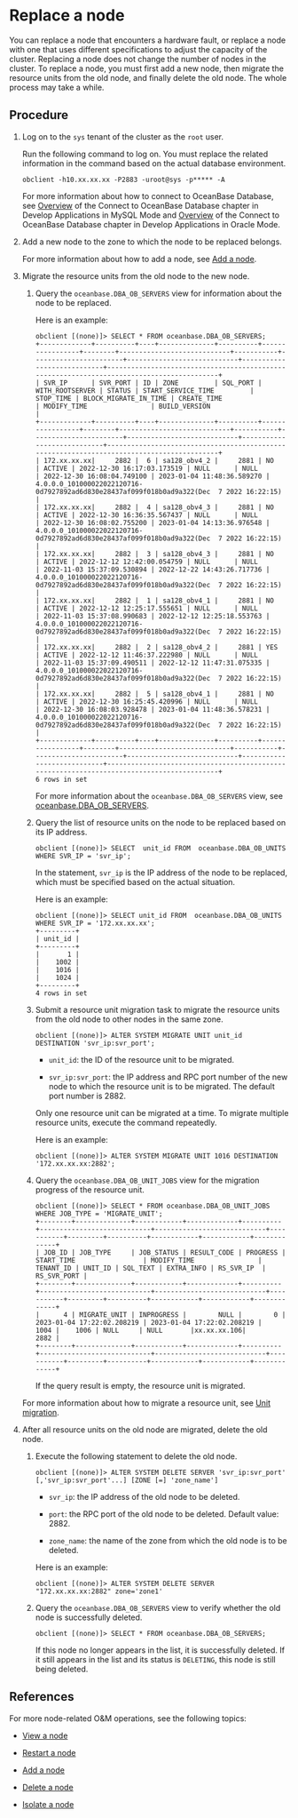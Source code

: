 # Replace a node

You can replace a node that encounters a hardware fault, or replace a node with one that uses different specifications to adjust the capacity of the cluster. Replacing a node does not change the number of nodes in the cluster. To replace a node, you must first add a new node, then migrate the resource units from the old node, and finally delete the old node. The whole process may take a while.

## Procedure

1. Log on to the `sys` tenant of the cluster as the `root` user.

   Run the following command to log on. You must replace the related information in the command based on the actual database environment.

   ```shell
   obclient -h10.xx.xx.xx -P2883 -uroot@sys -p***** -A
   ```

   For more information about how to connect to OceanBase Database, see [Overview](../../../3.develop/1.application-development-of-mysql-mode/1.database-connection-with-client-of-mysql-mode/1.connection-methods-overview-of-mysql-mode.md) of the Connect to OceanBase Database chapter in Develop Applications in MySQL Mode and [Overview](../../../3.develop/2.application-development-of-oracle-mode/1.database-connection-of-oracle-mode/1.connection-methods-overview-of-oracle-mode.md) of the Connect to OceanBase Database chapter in Develop Applications in Oracle Mode.

2. Add a new node to the zone to which the node to be replaced belongs.

   For more information about how to add a node, see [Add a node](4.add-a-node.md).

3. Migrate the resource units from the old node to the new node.

   1. Query the `oceanbase.DBA_OB_SERVERS` view for information about the node to be replaced.

      Here is an example:

      ```shell
      obclient [(none)]> SELECT * FROM oceanbase.DBA_OB_SERVERS;
      +-------------+----------+----+--------------+----------+-----------------+--------+----------------------------+-----------+-----------------------+----------------------------+----------------------------+-------------------------------------------------------------------------------------------+
      | SVR_IP      | SVR_PORT | ID | ZONE         | SQL_PORT | WITH_ROOTSERVER | STATUS | START_SERVICE_TIME         | STOP_TIME | BLOCK_MIGRATE_IN_TIME | CREATE_TIME                | MODIFY_TIME                | BUILD_VERSION                                                                             |
      +-------------+----------+----+--------------+----------+-----------------+--------+----------------------------+-----------+-----------------------+----------------------------+----------------------------+-------------------------------------------------------------------------------------------+
      | 172.xx.xx.xx|     2882 |  6 | sa128_obv4_2 |     2881 | NO              | ACTIVE | 2022-12-30 16:17:03.173519 | NULL      | NULL                  | 2022-12-30 16:08:04.749100 | 2023-01-04 11:48:36.589270 | 4.0.0.0_101000022022120716-0d7927892ad6d830e28437af099f018b0ad9a322(Dec  7 2022 16:22:15) |
      | 172.xx.xx.xx|     2882 |  4 | sa128_obv4_3 |     2881 | NO              | ACTIVE | 2022-12-30 16:36:35.567437 | NULL      | NULL                  | 2022-12-30 16:08:02.755200 | 2023-01-04 14:13:36.976548 | 4.0.0.0_101000022022120716-0d7927892ad6d830e28437af099f018b0ad9a322(Dec  7 2022 16:22:15) |
      | 172.xx.xx.xx|     2882 |  3 | sa128_obv4_3 |     2881 | NO              | ACTIVE | 2022-12-12 12:42:00.054759 | NULL      | NULL                  | 2022-11-03 15:37:09.530894 | 2022-12-22 14:43:26.717736 | 4.0.0.0_101000022022120716-0d7927892ad6d830e28437af099f018b0ad9a322(Dec  7 2022 16:22:15) |
      | 172.xx.xx.xx|     2882 |  1 | sa128_obv4_1 |     2881 | NO              | ACTIVE | 2022-12-12 12:25:17.555651 | NULL      | NULL                  | 2022-11-03 15:37:08.990683 | 2022-12-12 12:25:18.553763 | 4.0.0.0_101000022022120716-0d7927892ad6d830e28437af099f018b0ad9a322(Dec  7 2022 16:22:15) |
      | 172.xx.xx.xx|     2882 |  2 | sa128_obv4_2 |     2881 | YES             | ACTIVE | 2022-12-12 11:46:37.222980 | NULL      | NULL                  | 2022-11-03 15:37:09.490511 | 2022-12-12 11:47:31.075335 | 4.0.0.0_101000022022120716-0d7927892ad6d830e28437af099f018b0ad9a322(Dec  7 2022 16:22:15) |
      | 172.xx.xx.xx|     2882 |  5 | sa128_obv4_1 |     2881 | NO              | ACTIVE | 2022-12-30 16:25:45.420996 | NULL      | NULL                  | 2022-12-30 16:08:03.928478 | 2023-01-04 11:48:36.578231 | 4.0.0.0_101000022022120716-0d7927892ad6d830e28437af099f018b0ad9a322(Dec  7 2022 16:22:15) |
      +-------------+----------+----+--------------+----------+-----------------+--------+----------------------------+-----------+-----------------------+----------------------------+----------------------------+-------------------------------------------------------------------------------------------+
      6 rows in set
      ```

      For more information about the `oceanbase.DBA_OB_SERVERS` view, see [oceanbase.DBA_OB_SERVERS](../../../7.reference/5.system-reference/4.system-view-of-mysql-mode/2.dictionary-view-of-mysql-mode/50.oceanbase-dba_ob_servers-of-mysql-mode.md).

   2. Query the list of resource units on the node to be replaced based on its IP address.

      ```shell
      obclient [(none)]> SELECT  unit_id FROM  oceanbase.DBA_OB_UNITS WHERE SVR_IP = 'svr_ip';
      ```

      In the statement, `svr_ip` is the IP address of the node to be replaced, which must be specified based on the actual situation.

      Here is an example:

      ```shell
      obclient [(none)]> SELECT unit_id FROM  oceanbase.DBA_OB_UNITS WHERE SVR_IP = '172.xx.xx.xx';
      +---------+
      | unit_id |
      +---------+
      |       1 |
      |    1002 |
      |    1016 |
      |    1024 |
      +---------+
      4 rows in set
      ```

   3. Submit a resource unit migration task to migrate the resource units from the old node to other nodes in the same zone.

      ```shell
      obclient [(none)]> ALTER SYSTEM MIGRATE UNIT unit_id DESTINATION 'svr_ip:svr_port';
      ```

      * `unit_id`: the ID of the resource unit to be migrated.

      * `svr_ip:svr_port`: the IP address and RPC port number of the new node to which the resource unit is to be migrated. The default port number is 2882.

      Only one resource unit can be migrated at a time. To migrate multiple resource units, execute the command repeatedly.

      Here is an example:

      ```shell
      obclient [(none)]> ALTER SYSTEM MIGRATE UNIT 1016 DESTINATION '172.xx.xx.xx:2882';
      ```

   4. Query the `oceanbase.DBA_OB_UNIT_JOBS` view for the migration progress of the resource unit.

      ```shell
      obclient [(none)]> SELECT * FROM oceanbase.DBA_OB_UNIT_JOBS WHERE JOB_TYPE = 'MIGRATE_UNIT';
      +--------+--------------+------------+-------------+----------+----------------------------+----------------------------+-----------+---------+----------+------------+------------+-------------+
      | JOB_ID | JOB_TYPE     | JOB_STATUS | RESULT_CODE | PROGRESS | START_TIME                 | MODIFY_TIME                | TENANT_ID | UNIT_ID | SQL_TEXT | EXTRA_INFO | RS_SVR_IP  | RS_SVR_PORT |
      +--------+--------------+------------+-------------+----------+----------------------------+----------------------------+-----------+---------+----------+------------+------------+-------------+
      |      4 | MIGRATE_UNIT | INPROGRESS |        NULL |        0 | 2023-01-04 17:22:02.208219 | 2023-01-04 17:22:02.208219 |      1004 |    1006 | NULL     | NULL       |xx.xx.xx.106|        2882 |
      +--------+--------------+------------+-------------+----------+----------------------------+----------------------------+-----------+---------+----------+------------+------------+-------------+
      ```

      If the query result is empty, the resource unit is migrated.

   For more information about how to migrate a resource unit, see [Unit migration](../../3.replica-management/2.replica-distribution/2.locality-common-operations/7.unit-migration.md).

4. After all resource units on the old node are migrated, delete the old node.

   1. Execute the following statement to delete the old node.

      ```shell
      obclient [(none)]> ALTER SYSTEM DELETE SERVER 'svr_ip:svr_port' [,'svr_ip:svr_port'...] [ZONE [=] 'zone_name']
      ```

      * `svr_ip`: the IP address of the old node to be deleted.

      * `port`: the RPC port of the old node to be deleted. Default value: 2882.

      * `zone_name`: the name of the zone from which the old node is to be deleted.

      Here is an example:

      ```shell
      obclient [(none)]> ALTER SYSTEM DELETE SERVER "172.xx.xx.xx:2882" zone='zone1'
      ```

   2. Query the `oceanbase.DBA_OB_SERVERS` view to verify whether the old node is successfully deleted.

      ```shell
      obclient [(none)]> SELECT * FROM oceanbase.DBA_OB_SERVERS;
      ```

      If this node no longer appears in the list, it is successfully deleted. If it still appears in the list and its status is `DELETING`, this node is still being deleted.

## References

For more node-related O&M operations, see the following topics:

* [View a node](2.view-an-observer.md)

* [Restart a node](3.restart-a-node.md)

* [Add a node](4.add-a-node.md)

* [Delete a node](5.delete-a-node.md)

* [Isolate a node](6.isolation-a-node.md)
